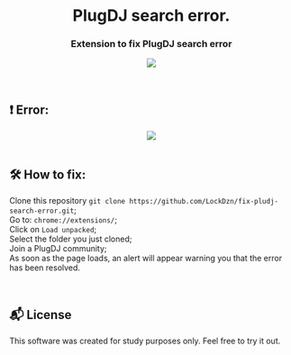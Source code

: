 <h1 align="center">
	PlugDJ search error.
</h1>

<h3 align="center">
    Extension to fix PlugDJ search error
</h3>
<p align="center">
  <a href="https://twitter.com/intent/user?screen_name=LockDzn_">
    <img src="https://img.shields.io/twitter/url/https/twitter.com/intent/user.svg?label=Seguir%20LockDzn&style=social">
  </a>
  </p>
  
<br>

## ❗ Error:

<p align="center">
    <img src="https://i.imgur.com/bRyo5Kv.png"><br>
<br>

## 🛠️ How to fix:


Clone this repository `git clone https://github.com/LockDzn/fix-pludj-search-error.git`;
<br>
Go to: `chrome://extensions/`;
<br>
Click on `Load unpacked`;
<br>
Select the folder you just cloned;
<br>
Join a PlugDJ community;
<br>
As soon as the page loads, an alert will appear warning you that the error has been resolved.

<br>

## :mailbox_with_mail: License

This software was created for study purposes only. Feel free to try it out.
